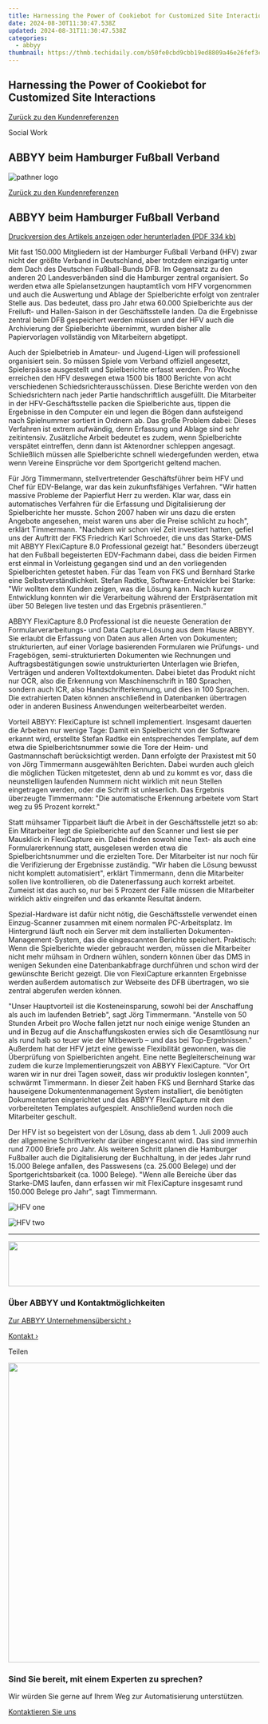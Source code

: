 ```yaml
---
title: Harnessing the Power of Cookiebot for Customized Site Interactions
date: 2024-08-30T11:30:47.538Z
updated: 2024-08-31T11:30:47.538Z
categories:
  - abbyy
thumbnail: https://thmb.techidaily.com/b50fe0cbd9cbb19ed8809a46e26fef3c1e35eecf8f5029c9276b28fff4f6f7be.jpg
---
```


## Harnessing the Power of Cookiebot for Customized Site Interactions

[Zurück zu den Kundenreferenzen](https://tools.techidaily.com/abbyy/products/)

Social Work

## ABBYY beim Hamburger Fußball Verband

![pathner logo](https://content.abbyy.com/-/media/project/abbyy/abbyy/logos-white/de/21607.png?h=40&iar=0&w=120)

[Zurück zu den Kundenreferenzen](https://tools.techidaily.com/abbyy/products/)

## ABBYY beim Hamburger Fußball Verband

[Druckversion des Artikels anzeigen oder herunterladen (PDF 334 kb)](https://static5.abbyy.com/abbyycommedia/6143/cs-hfv-fc-d-draft4.pdf) 

Mit fast 150.000 Mitgliedern ist der Hamburger Fußball Verband (HFV) zwar nicht der größte Verband in Deutschland, aber trotzdem einzigartig unter dem Dach des Deutschen Fußball-Bunds DFB. Im Gegensatz zu den anderen 20 Landesverbänden sind die Hamburger zentral organisiert. So werden etwa alle Spielansetzungen hauptamtlich vom HFV vorgenommen und auch die Auswertung und Ablage der Spielberichte erfolgt von zentraler Stelle aus. Das bedeutet, dass pro Jahr etwa 60.000 Spielberichte aus der Freiluft- und Hallen-Saison in der Geschäftsstelle landen. Da die Ergebnisse zentral beim DFB gespeichert werden müssen und der HFV auch die Archivierung der Spielberichte übernimmt, wurden bisher alle Papiervorlagen vollständig von Mitarbeitern abgetippt.

Auch der Spielbetrieb in Amateur- und Jugend-Ligen will professionell organisiert sein. So müssen Spiele vom Verband offiziell angesetzt, Spielerpässe ausgestellt und Spielberichte erfasst werden. Pro Woche erreichen den HFV deswegen etwa 1500 bis 1800 Berichte von acht verschiedenen Schiedsrichterausschüssen. Diese Berichte werden von den Schiedsrichtern nach jeder Partie handschriftlich ausgefüllt. Die Mitarbeiter in der HFV-Geschäftsstelle packen die Spielberichte aus, tippen die Ergebnisse in den Computer ein und legen die Bögen dann aufsteigend nach Spielnummer sortiert in Ordnern ab. Das große Problem dabei: Dieses Verfahren ist extrem aufwändig, denn Erfassung und Ablage sind sehr zeitintensiv. Zusätzliche Arbeit bedeutet es zudem, wenn Spielberichte verspätet eintreffen, denn dann ist Aktenordner schleppen angesagt. Schließlich müssen alle Spielberichte schnell wiedergefunden werden, etwa wenn Vereine Einsprüche vor dem Sportgericht geltend machen.

Für Jörg Timmermann, stellvertretender Geschäftsführer beim HFV und Chef für EDV-Belange, war das kein zukunftsfähiges Verfahren. "Wir hatten massive Probleme der Papierflut Herr zu werden. Klar war, dass ein automatisches Verfahren für die Erfassung und Digitalisierung der Spielberichte her musste. Schon 2007 haben wir uns dazu die ersten Angebote angesehen, meist waren uns aber die Preise schlicht zu hoch", erklärt Timmermann. "Nachdem wir schon viel Zeit investiert hatten, gefiel uns der Auftritt der FKS Friedrich Karl Schroeder, die uns das Starke-DMS mit ABBYY FlexiCapture 8.0 Professional gezeigt hat.” Besonders überzeugt hat den Fußball begeisterten EDV-Fachmann dabei, dass die beiden Firmen erst einmal in Vorleistung gegangen sind und an den vorliegenden Spielberichten getestet haben. Für das Team von FKS und Bernhard Starke eine Selbstverständlichkeit. Stefan Radtke, Software-Entwickler bei Starke: "Wir wollten dem Kunden zeigen, was die Lösung kann. Nach kurzer Entwicklung konnten wir die Verarbeitung während der Erstpräsentation mit über 50 Belegen live testen und das Ergebnis präsentieren.“

ABBYY FlexiCapture 8.0 Professional ist die neueste Generation der Formularverarbeitungs- und Data Capture-Lösung aus dem Hause ABBYY. Sie erlaubt die Erfassung von Daten aus allen Arten von Dokumenten; strukturierten, auf einer Vorlage basierenden Formularen wie Prüfungs- und Fragebögen, semi-strukturierten Dokumenten wie Rechnungen und Auftragsbestätigungen sowie unstrukturierten Unterlagen wie Briefen, Verträgen und anderen Volltextdokumenten. Dabei bietet das Produkt nicht nur OCR, also die Erkennung von Maschinenschrift in 180 Sprachen, sondern auch ICR, also Handschrifterkennung, und dies in 100 Sprachen. Die extrahierten Daten können anschließend in Datenbanken übertragen oder in anderen Business Anwendungen weiterbearbeitet werden.

Vorteil ABBYY: FlexiCapture ist schnell implementiert. Insgesamt dauerten die Arbeiten nur wenige Tage: Damit ein Spielbericht von der Software erkannt wird, erstellte Stefan Radtke ein entsprechendes Template, auf dem etwa die Spielberichtsnummer sowie die Tore der Heim- und Gastmannschaft berücksichtigt werden. Dann erfolgte der Praxistest mit 50 von Jörg Timmermann ausgewählten Berichten. Dabei wurden auch gleich die möglichen Tücken mitgetestet, denn ab und zu kommt es vor, dass die neunstelligen laufenden Nummern nicht wirklich mit neun Stellen eingetragen werden, oder die Schrift ist unleserlich. Das Ergebnis überzeugte Timmermann: "Die automatische Erkennung arbeitete vom Start weg zu 95 Prozent korrekt."

Statt mühsamer Tipparbeit läuft die Arbeit in der Geschäftsstelle jetzt so ab: Ein Mitarbeiter legt die Spielberichte auf den Scanner und liest sie per Mausklick in FlexiCapture ein. Dabei finden sowohl eine Text- als auch eine Formularerkennung statt, ausgelesen werden etwa die Spielberichtsnummer und die erzielten Tore. Der Mitarbeiter ist nur noch für die Verifizierung der Ergebnisse zuständig. "Wir haben die Lösung bewusst nicht komplett automatisiert", erklärt Timmermann, denn die Mitarbeiter sollen live kontrollieren, ob die Datenerfassung auch korrekt arbeitet. Zumeist ist das auch so, nur bei 5 Prozent der Fälle müssen die Mitarbeiter wirklich aktiv eingreifen und das erkannte Resultat ändern.

Spezial-Hardware ist dafür nicht nötig, die Geschäftsstelle verwendet einen Einzug-Scanner zusammen mit einem normalen PC-Arbeitsplatz. Im Hintergrund läuft noch ein Server mit dem installierten Dokumenten-Management-System, das die eingescannten Berichte speichert. Praktisch: Wenn die Spielberichte wieder gebraucht werden, müssen die Mitarbeiter nicht mehr mühsam in Ordnern wühlen, sondern können über das DMS in wenigen Sekunden eine Datenbankabfrage durchführen und schon wird der gewünschte Bericht gezeigt. Die von FlexiCapture erkannten Ergebnisse werden außerdem automatisch zur Webseite des DFB übertragen, wo sie zentral abgerufen werden können.

"Unser Hauptvorteil ist die Kosteneinsparung, sowohl bei der Anschaffung als auch im laufenden Betrieb", sagt Jörg Timmermann. "Anstelle von 50 Stunden Arbeit pro Woche fallen jetzt nur noch einige wenige Stunden an und in Bezug auf die Anschaffungskosten erwies sich die Gesamtlösung nur als rund halb so teuer wie der Mitbewerb – und das bei Top-Ergebnissen." Außerdem hat der HFV jetzt eine gewisse Flexibilität gewonnen, was die Überprüfung von Spielberichten angeht. Eine nette Begleiterscheinung war zudem die kurze Implementierungszeit von ABBYY FlexiCapture. "Vor Ort waren wir in nur drei Tagen soweit, dass wir produktiv loslegen konnten", schwärmt Timmermann. In dieser Zeit haben FKS und Bernhard Starke das hauseigene Dokumentenmanagement System installiert, die benötigten Dokumentarten eingerichtet und das ABBYY FlexiCapture mit den vorbereiteten Templates aufgespielt. Anschließend wurden noch die Mitarbeiter geschult.

Der HFV ist so begeistert von der Lösung, dass ab dem 1\. Juli 2009 auch der allgemeine Schriftverkehr darüber eingescannt wird. Das sind immerhin rund 7.000 Briefe pro Jahr. Als weiteren Schritt planen die Hamburger Fußballer auch die Digitalisierung der Buchhaltung, in der jedes Jahr rund 15.000 Belege anfallen, des Passwesens (ca. 25.000 Belege) und der Sportgerichtsbarkeit (ca. 1000 Belege). "Wenn alle Bereiche über das Starke-DMS laufen, dann erfassen wir mit FlexiCapture insgesamt rund 150.000 Belege pro Jahr", sagt Timmermann.

![HFV one](https://static1.abbyy.com/abbyycommedia/6018/hfv-one.png)

![HFV two](https://static1.abbyy.com/abbyycommedia/6019/hfv-two.png)

---

<!-- affiliate ads begin -->
<a href="https://natural-cycles.sjv.io/c/5597632/2072200/17885" target="_top" id="2072200"><img src="//a.impactradius-go.com/display-ad/17885-2072200" border="0" alt="" width="728" height="90"/></a><img height="0" width="0" src="https://imp.pxf.io/i/5597632/2072200/17885" style="position:absolute;visibility:hidden;" border="0" />
<!-- affiliate ads end -->
### Über ABBYY und Kontaktmöglichkeiten

[Zur ABBYY Unternehmensübersicht ›](https://tools.techidaily.com/abbyy/products/)

[Kontakt ›](https://tools.techidaily.com/abbyy/products/)

Teilen 

<!-- affiliate ads begin -->
<a href="https://appsumo.8odi.net/c/5597632/2075461/7443" target="_top" id="2075461"><img src="//a.impactradius-go.com/display-ad/7443-2075461" border="0" alt="" width="1200" height="600"/></a><img height="0" width="0" src="https://appsumo.8odi.net/i/5597632/2075461/7443" style="position:absolute;visibility:hidden;" border="0" />
<!-- affiliate ads end -->
### Sind Sie bereit, mit einem Experten zu sprechen?

Wir würden Sie gerne auf Ihrem Weg zur Automatisierung unterstützen.

[Kontaktieren Sie uns](https://tools.techidaily.com/abbyy/products/)

<ins class="adsbygoogle"
     style="display:block"
     data-ad-format="autorelaxed"
     data-ad-client="ca-pub-7571918770474297"
     data-ad-slot="1223367746"></ins>



<ins class="adsbygoogle"
     style="display:block"
     data-ad-client="ca-pub-7571918770474297"
     data-ad-slot="8358498916"
     data-ad-format="auto"
     data-full-width-responsive="true"></ins>


